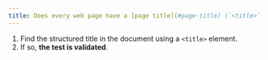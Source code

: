 ```yaml
---
title: Does every web page have a [page title](#page-title) (`<title>` tag)?
---
```


1. Find the structured title in the document using a `<title>` element.
2. If so, **the test is validated**.
